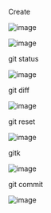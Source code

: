 Create

![image](https://user-images.githubusercontent.com/96076264/145878150-b6adb261-c6f0-4825-b340-52488e9a6bfa.png)

![image](https://user-images.githubusercontent.com/96076264/145878184-8a9f3429-0c27-4c01-9dc5-93c0ab243adf.png)

git status

![image](https://user-images.githubusercontent.com/96076264/145878244-4bba4f48-118a-40bf-b8ee-d0dd25ac467a.png)

git diff

![image](https://user-images.githubusercontent.com/96076264/145878287-1e417665-f117-4db9-b6ff-2bf0e96337d0.png)

git reset

![image](https://user-images.githubusercontent.com/96076264/145878353-35b8554c-7821-4e3d-b5bd-6262b2ab87cf.png)

gitk

![image](https://user-images.githubusercontent.com/96076264/145878378-1d88884a-e0e4-4d37-8fa5-4c4999422df4.png)

git commit

![image](https://user-images.githubusercontent.com/96076264/145878433-18eb9cda-ee6f-45d7-8c6b-bdc2893599b4.png)
